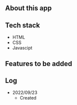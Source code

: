 ## About this app

## Tech stack
- HTML
- CSS
- Javascipt

## Features to be added

## Log
- 2022/09/23
  - Created